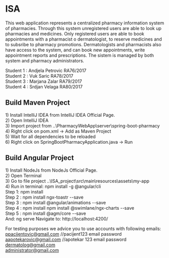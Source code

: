 # ISA

This web application represents a centralized pharmacy information system of pharmacies. Through this system unregistered users are able to look up pharmacies and medicines. Only registered users are able to book appointments with a pharmacist o dermatologist, to reserve medicines and to  subsribe to pharmacy promotions. Dermatologists and pharmacists also have access to the system, and can book new appointments, write appointment reports and prescriptions. The sistem is managed by both system and pharmacy administrators.

Student 1 : Andjela Petrovic RA76/2017 <br> 
Student 2 : Vuk Saric RA78/2017 <br> 
Student 3 : Marjana Zalar RA79/2017 <br> 
Student 4 : Srdjan Velaga RA80/2017 <br> 

<h2> Build Maven Project  </h2>
1) Install IntelliJ IDEA from IntelliJ IDEA Official Page. <br> 
2) Open IntelliJ IDEA <br> 
3) Import project from ..\PharmacyWebApp\server\spring-boot-pharmacy <br> 
4) Right click on pom.xml -> Add as Maven Project <br> 
5) Wait for all dependencies to be reloaded <br> 
6) Right click on SpringBootPharmacyApplication.java -> Run <br> 

<h2> Build Angular Project  </h2>
1) Install NodeJs from NodeJs Official Page. <br>
2) Open Terminal <br>
3) Go to file project ..\ISA_project\src\main\resources\assets\my-app <br>
4) Run in terminal: npm install -g @angular/cli <br>
Step 1: npm install <br>
Step 2 : npm install ngx-toastr --save <br>
Step 3 : npm install @angular/animations --save <br>
Step 4 : npm install npm install @swimlane/ngx-charts --save <br>
Step 5 : npm install @agm/core --save <br>
And: ng serve
Navigate to: http://localhost:4200/

For testing purposes we advice you to use accounts with following emails: <br>
ppacijentovic@gmail.com //pacijent123 email password <br>
aapotekarovic@gmail.com //apotekar 123 email password <br>
dermatolog@gmail.com <br>
administrator@gmail.com <br>
